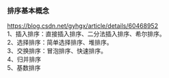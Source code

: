 ### 排序基本概念
https://blog.csdn.net/gyhgx/article/details/60468952 <br>
1、插入排序：直接插入排序、二分法插入排序、希尔排序。<br>
2、选择排序：简单选择排序、堆排序。<br>
3、交换排序：冒泡排序、快速排序。<br>
4、归并排序<br>
5、基数排序